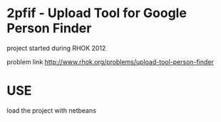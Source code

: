 2pfif - Upload Tool for Google Person Finder 
=====

project started during RHOK 2012

problem link
http://www.rhok.org/problems/upload-tool-person-finder

USE
===
load the project with netbeans
